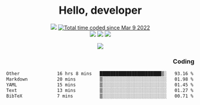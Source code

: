 # <div align='center' >Hello, developer</div>

<div align='center'>
  <a ><img src="https://img.shields.io/badge/dynamic/json?url=https%3A%2F%2Fapi.swo.moe%2Fstats%2Fgithub%2FFree-Aaron-Li&query=count&color=181717&label=GitHub&labelColor=282c34&logo=github&suffix=+follows&cacheSeconds=3600"></a>
  <a href="https://wakatime.com/@fe40087f-8eae-48dc-9950-ad0633db1591"><img src="https://wakatime.com/badge/user/fe40087f-8eae-48dc-9950-ad0633db1591.svg" alt="Total time coded since Mar 9 2022" /></a>
</div>
<div align='center'>
  <a><img src="https://img.shields.io/badge/C%2FC%2B%2B%20-%20%2375664D"></a>
  <a><img src="https://img.shields.io/badge/Kotlin%20-%20%2375664D"></a>
  <a><img src="https://img.shields.io/badge/JavaScript%20-%20%2375664D"></a>
</div>

<p align="center">
  <img src="https://readme-typing-svg.demolab.com/?lines=你好!+开发者;Hello!+ developer&font=Fira%20Code&center=true&width=380&height=50&duration=4000&pause=1000">
</p>


<div align='right'>
  <h3>Coding</h3>
</div>

<!--START_SECTION:waka-->

```txt
Other              16 hrs 8 mins   ███████████████████████▒░   93.16 %
Markdown           20 mins         ▒░░░░░░░░░░░░░░░░░░░░░░░░   01.98 %
YAML               15 mins         ▒░░░░░░░░░░░░░░░░░░░░░░░░   01.45 %
Text               13 mins         ▒░░░░░░░░░░░░░░░░░░░░░░░░   01.27 %
BibTeX             7 mins          ▒░░░░░░░░░░░░░░░░░░░░░░░░   00.71 %
```

<!--END_SECTION:waka-->




